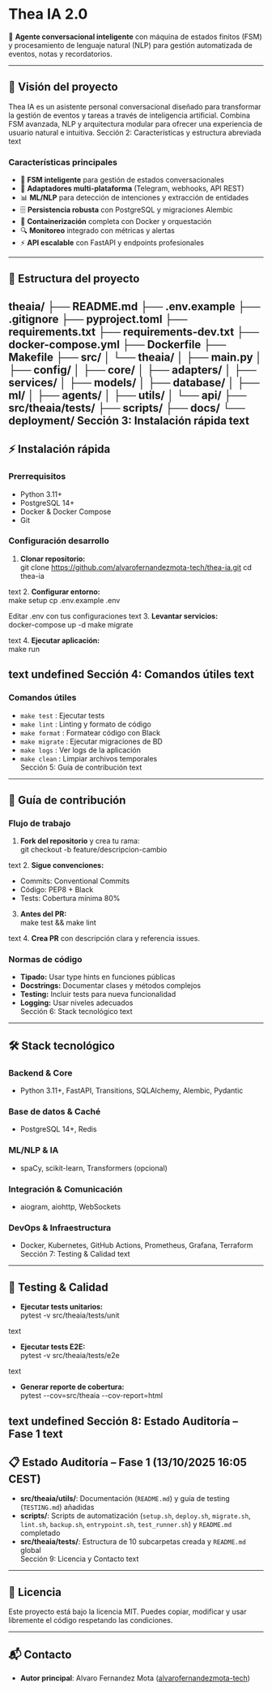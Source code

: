 # Thea IA 2.0

🤖 **Agente conversacional inteligente** con máquina de estados finitos (FSM) y procesamiento de lenguaje natural (NLP) para gestión automatizada de eventos, notas y recordatorios.

---

## 🎯 Visión del proyecto

Thea IA es un asistente personal conversacional diseñado para transformar la gestión de eventos y tareas a través de inteligencia artificial. Combina FSM avanzada, NLP y arquitectura modular para ofrecer una experiencia de usuario natural e intuitiva.
Sección 2: Características y estructura abreviada
text
### Características principales
- 🧠 **FSM inteligente** para gestión de estados conversacionales  
- 🔗 **Adaptadores multi-plataforma** (Telegram, webhooks, API REST)  
- 📊 **ML/NLP** para detección de intenciones y extracción de entidades  
- 🗄️ **Persistencia robusta** con PostgreSQL y migraciones Alembic  
- 🐳 **Containerización** completa con Docker y orquestación  
- 🔍 **Monitoreo** integrado con métricas y alertas  
- ⚡ **API escalable** con FastAPI y endpoints profesionales

---

## 📂 Estructura del proyecto

theaia/
├── README.md
├── .env.example
├── .gitignore
├── pyproject.toml
├── requirements.txt
├── requirements-dev.txt
├── docker-compose.yml
├── Dockerfile
├── Makefile
├── src/
│ └── theaia/
│ ├── main.py
│ ├── config/
│ ├── core/
│ ├── adapters/
│ ├── services/
│ ├── models/
│ ├── database/
│ ├── ml/
│ ├── agents/
│ ├── utils/
│ └── api/
├── src/theaia/tests/
├── scripts/
├── docs/
└── deployment/
Sección 3: Instalación rápida
text
---

## ⚡ Instalación rápida

### Prerrequisitos
- Python 3.11+
- PostgreSQL 14+
- Docker & Docker Compose
- Git

### Configuración desarrollo
1. **Clonar repositorio:**  
git clone https://github.com/alvarofernandezmota-tech/thea-ia.git
cd thea-ia

text
2. **Configurar entorno:**  
make setup
cp .env.example .env

Editar .env con tus configuraciones
text
3. **Levantar servicios:**  
docker-compose up -d
make migrate

text
4. **Ejecutar aplicación:**  
make run

text
undefined
Sección 4: Comandos útiles
text
---

### Comandos útiles
- `make test`       : Ejecutar tests  
- `make lint`       : Linting y formato de código  
- `make format`     : Formatear código con Black  
- `make migrate`    : Ejecutar migraciones de BD  
- `make logs`       : Ver logs de la aplicación  
- `make clean`      : Limpiar archivos temporales  
Sección 5: Guía de contribución
text
---

## 🤝 Guía de contribución

### Flujo de trabajo
1. **Fork del repositorio** y crea tu rama:  
git checkout -b feature/descripcion-cambio

text
2. **Sigue convenciones:**  
- Commits: Conventional Commits  
- Código: PEP8 + Black  
- Tests: Cobertura mínima 80%  
3. **Antes del PR:**  
make test && make lint

text
4. **Crea PR** con descripción clara y referencia issues.

### Normas de código
- **Tipado:** Usar type hints en funciones públicas  
- **Docstrings:** Documentar clases y métodos complejos  
- **Testing:** Incluir tests para nueva funcionalidad  
- **Logging:** Usar niveles adecuados  
Sección 6: Stack tecnológico
text
---

## 🛠️ Stack tecnológico

### Backend & Core
- Python 3.11+, FastAPI, Transitions, SQLAlchemy, Alembic, Pydantic

### Base de datos & Caché
- PostgreSQL 14+, Redis

### ML/NLP & IA
- spaCy, scikit-learn, Transformers (opcional)

### Integración & Comunicación
- aiogram, aiohttp, WebSockets

### DevOps & Infraestructura
- Docker, Kubernetes, GitHub Actions, Prometheus, Grafana, Terraform
Sección 7: Testing & Calidad
text
---

## 🧪 Testing & Calidad

- **Ejecutar tests unitarios:**  
pytest -v src/theaia/tests/unit

text
- **Ejecutar tests E2E:**  
pytest -v src/theaia/tests/e2e

text
- **Generar reporte de cobertura:**  
pytest --cov=src/theaia --cov-report=html

text
undefined
Sección 8: Estado Auditoría – Fase 1
text
---

## 📋 Estado Auditoría – Fase 1 (13/10/2025 16:05 CEST)

- **src/theaia/utils/**: Documentación (`README.md`) y guía de testing (`TESTING.md`) añadidas  
- **scripts/**: Scripts de automatización (`setup.sh`, `deploy.sh`, `migrate.sh`, `lint.sh`, `backup.sh`, `entrypoint.sh`, `test_runner.sh`) y `README.md` completado  
- **src/theaia/tests/**: Estructura de 10 subcarpetas creada y `README.md` global  
Sección 9: Licencia y Contacto
text
---

## 📄 Licencia

Este proyecto está bajo la licencia MIT. Puedes copiar, modificar y usar libremente el código respetando las condiciones.

---

## 📬 Contacto

- **Autor principal**: Alvaro Fernandez Mota ([alvarofernandezmota-tech](https://github.com/alvarofernandezmota-tech))